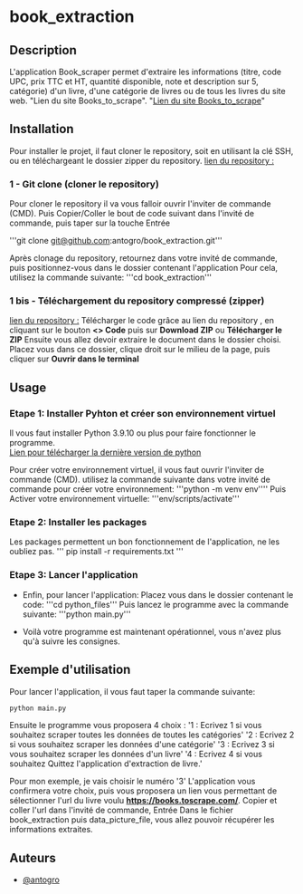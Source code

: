 # book_extraction

## Description
L'application Book_scraper permet d'extraire les informations (titre, code UPC, prix TTC et HT, quantité disponible, note et description sur 5, catégorie) d'un livre, d'une catégorie de livres ou de tous les livres du site web.
"Lien du site Books_to_scrape". "[Lien du site Books_to_scrape](https://books.toscrape.com/index.html)"


## Installation

Pour installer le projet, il faut cloner le repository, soit en utilisant la clé SSH, ou en téléchargeant le dossier zipper du repository.
[lien du repository :](https://github.com/antogro/book_extraction.git)


### 1 - Git clone (cloner le repository)

Pour cloner le repository il va vous falloir ouvrir l'inviter de commande (CMD).
Puis Copier/Coller le bout de code suivant dans l'invité de commande, puis taper sur la touche Entrée 

'''git clone git@github.com:antogro/book_extraction.git'''

Après clonage du repository, retournez dans votre invité de commande, puis positionnez-vous dans le dossier contenant l'application
    Pour cela, utilisez la commande suivante:
'''cd book_extraction'''

### 1 bis - Téléchargement du repository compressé (zipper)

[lien du repository :](https://github.com/antogro/book_extraction.git)
Télécharger le code grâce au lien du repository , en cliquant sur le bouton **<> Code** puis sur **Download ZIP** ou **Télécharger le ZIP**
Ensuite vous allez devoir extraire le document dans le dossier choisi.
Placez vous dans ce dossier, clique droit sur le milieu de la page, puis cliquer sur **Ouvrir dans le terminal**


## Usage

### Etape 1: Installer Pyhton et créer son environnement virtuel

Il vous faut installer Python 3.9.10 ou plus pour faire fonctionner le programme.  
[Lien pour télécharger la dernière version de python](https://www.python.org/downloads/)

Pour créer votre environnement virtuel, il vous faut ouvrir l'inviter de commande (CMD).
utilisez la commande suivante dans votre invité de commande pour créer votre environnement:
'''python -m venv env''''
Puis Activer votre environnement virtuelle:
'''env/scripts/activate'''


### Etape 2: Installer les packages
Les packages permettent un bon fonctionnement de l'application, ne les oubliez pas.
'''
pip install -r requirements.txt
'''


### Etape 3: Lancer l'application
 - Enfin, pour lancer l'application:
    Placez vous dans le dossier contenant le code:
     '''cd python_files'''
    Puis lancez le programme avec la commande suivante:
    '''python main.py'''
                           
- Voilà votre programme est maintenant opérationnel, vous n'avez plus qu'à suivre les consignes.


## Exemple d'utilisation

Pour lancer l'application, il vous faut taper la commande suivante:

```bash
python main.py
```
Ensuite le programme vous proposera 4 choix : 
    '1 : Ecrivez 1 si vous souhaitez scraper toutes les données de toutes les catégories'
    '2 : Ecrivez 2 si vous souhaitez scraper les données d'une catégorie'
    '3 : Ecrivez 3 si vous souhaitez scraper les données d'un livre'
    '4 : Ecrivez 4 si vous souhaitez Quittez l'application d'extraction de livre.'

Pour mon exemple, je vais choisir le numéro '3'
L'application vous confirmera votre choix, puis vous proposera un lien vous permettant de sélectionner l'url du livre voulu **https://books.toscrape.com/**.
Copier et coller l'url dans l'invité de commande, Entrée
Dans le fichier book_extraction puis data_picture_file, vous allez pouvoir récupérer les informations extraites.


## Auteurs

- [@antogro](https://www.github.com/antogro)
